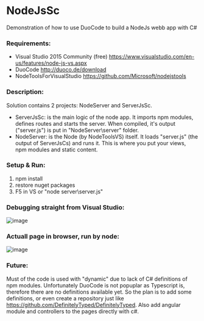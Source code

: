 # NodeJsSc
Demonstration of how to use DuoCode to build a NodeJs webb app with C#

### Requirements:
- Visual Studio 2015 Community (free) https://www.visualstudio.com/en-us/features/node-js-vs.aspx
- DuoCode http://duoco.de/download
- NodeToolsForVisualStudio https://github.com/Microsoft/nodejstools

### Description:
Solution contains 2 projects: NodeServer and ServerJsSc.
* ServerJsSc: is the main logic of the node app. It imports npm modules, defines routes and starts the server. When compiled, it's output ("server.js") is put in "NodeServer\server" folder.
* NodeServer: is the Node (by NodeToolsVS) itself. It loads "server.js" (the output of ServerJsCs) and runs it. This is where you put your views, npm modules and static content.

### Setup & Run:
1. npm install
2. restore nuget packages
3. F5 in VS or "node server\server.js"

### Debugging straight from Visual Studio:
![image](https://cloud.githubusercontent.com/assets/246724/11441618/9d8d9142-9516-11e5-98c3-8a6136c3ea13.png)

### Actuall page in browser, run by node:
![image](https://cloud.githubusercontent.com/assets/246724/11441565/f985ccb8-9515-11e5-8bfb-39097ead37fd.png)

### Future:
Must of the code is used with "dynamic" due to lack of C# definitions of npm modules. Unfortunately DuoCode is not popuplar as Typescript is, therefore there are no definitions available yet.
So the plan is to add some definitions, or even create a repository just like https://github.com/DefinitelyTyped/DefinitelyTyped.
Also add angular module and controllers to the pages directly with c#.
